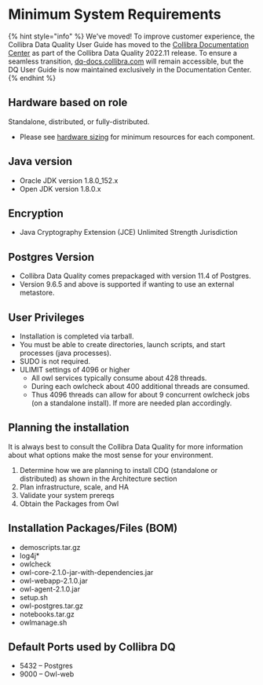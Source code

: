 # Minimum System Requirements

{% hint style="info" %}
We've moved! To improve customer experience, the Collibra Data Quality User Guide has moved to the [Collibra Documentation Center](https://productresources.collibra.com/docs/collibra/latest/Content/DataQuality/DQArchitecture/Minimum%20System%20Requirements.htm) as part of the Collibra Data Quality 2022.11 release. To ensure a seamless transition, [dq-docs.collibra.com](http://dq-docs.collibra.com/) will remain accessible, but the DQ User Guide is now maintained exclusively in the Documentation Center.
{% endhint %}

## Hardware based on role

Standalone, distributed, or fully-distributed.

* Please see [hardware sizing](hardware-sizing.md) for minimum resources for each component.

## Java version

* Oracle JDK version 1.8.0\_152.x
* Open JDK version 1.8.0.x

## Encryption

* Java Cryptography Extension (JCE) Unlimited Strength Jurisdiction

## Postgres Version

* Collibra Data Quality comes prepackaged with version 11.4 of Postgres.
* Version 9.6.5 and above is supported if wanting to use an external metastore.

## User Privileges

* Installation is completed via tarball.
* You must be able to create directories, launch scripts, and start processes (java processes).
* SUDO is not required.
* ULIMIT settings of 4096 or higher
  * All owl services typically consume about 428 threads.
  * During each owlcheck about 400 additional threads are consumed.
  * Thus 4096 threads can allow for about 9 concurrent owlcheck jobs (on a standalone install). If more are needed plan accordingly.

## Planning the installation

It is always best to consult the Collibra Data Quality for more information about what options make the most sense for your environment.

1. Determine how we are planning to install CDQ (standalone or distributed) as shown in the Architecture section
2. Plan infrastructure, scale, and HA
3. Validate your system prereqs
4. Obtain the Packages from Owl

## Installation Packages/Files (BOM)

* demoscripts.tar.gz
* log4j\*
* owlcheck
* owl-core-2.1.0-jar-with-dependencies.jar
* owl-webapp-2.1.0.jar
* owl-agent-2.1.0.jar
* setup.sh
* owl-postgres.tar.gz
* notebooks.tar.gz
* owlmanage.sh

## Default Ports used by Collibra DQ

* 5432 – Postgres
* 9000 – Owl-web
